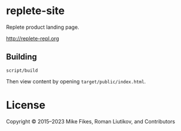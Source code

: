 # replete-site

Replete product landing page.

http://replete-repl.org

## Building

`script/build`

Then view content by opening `target/public/index.html`.

# License

Copyright © 2015–2023 Mike Fikes, Roman Liutikov, and Contributors
